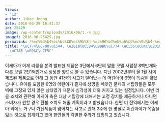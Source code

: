 ```yaml
---
Views:
- '12'
author: Jihee Jeong
date: 2016-06-29 16:42:37
id: 25429
image: /wp-content/uploads/2016/06/1.-4.jpg
imagef: 2016-06-25429.jpg
permalink: /%ec%9d%b4%ec%bc%80%ec%95%84-%ec%96%b4%eb%a6%b0%ec%9d%b4-%ec%95%95%ec%82%ac-%ec%84%9c%eb%9e%8d%ec%9e%a5-%eb%a6%ac%ec%bd%9c/
title: "\uC774\uCF00\uC544, \u2018\uC5B4\uB9B0\uC774 \uC555\uC0AC\u2019 \uC11C\uB78D\
  \uC7A5 \uB9AC\uCF5C"
---
```


이케아가 어제 리콜을 본격 발표한 제품은 3단에서 6단의 말름 모델 서랍장 8백만개와 다른 모델 2천1백만개로 상당한 양으로 볼 수 있습니다. 지난 2002년부터 올 1월 사이 제조된 제품으로 인해 그 동안 41건의 사고가 일어났는 데 어린아이 6명이 목숨을 잃었습니다. 유아를 포함한 6명의 어린이가 졸지에 생명을 빼앗긴 문제의 서랍장들은 모두 벽에 고정돼 있지 않은 상태였기 때문에 심각성이 더욱 커지고 있는 실정입니다. 이번 리콜 조치와 관련해 이케아 측은 대상 서랍장에 대해서는 고정 장치를 제공하거나 아니면 소비자가 원할 경우 환불 조치도 해줄 계획이라고 밝혔습니다. 한편 미 전역에서는 이케아 외에도 가구나 가전제품이 넘어지는 사고로 인해 2주에 한 명꼴로 어린아이가 목숨을 잃는 것으로 집계되고 있어 한인들의 각별한 주의가 요망되고 있습니다.